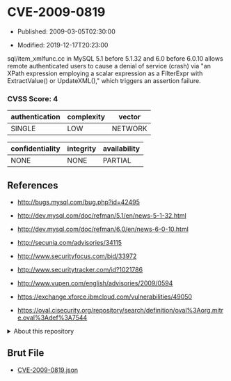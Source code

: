 # CVE-2009-0819

- Published: 2009-03-05T02:30:00

- Modified: 2019-12-17T20:23:00

sql/item_xmlfunc.cc in MySQL 5.1 before 5.1.32 and 6.0 before 6.0.10 allows remote authenticated users to cause a denial of service (crash) via "an XPath expression employing a scalar expression as a FilterExpr with ExtractValue() or UpdateXML()," which triggers an assertion failure.

### CVSS Score: **4**

| authentication | complexity | vector |
| --- | --- | --- |
| SINGLE | LOW | NETWORK |

| confidentiality | integrity | availability |
| --- | --- | --- |
| NONE | NONE | PARTIAL |

## References

* http://bugs.mysql.com/bug.php?id=42495

* http://dev.mysql.com/doc/refman/5.1/en/news-5-1-32.html

* http://dev.mysql.com/doc/refman/6.0/en/news-6-0-10.html

* http://secunia.com/advisories/34115

* http://www.securityfocus.com/bid/33972

* http://www.securitytracker.com/id?1021786

* http://www.vupen.com/english/advisories/2009/0594

* https://exchange.xforce.ibmcloud.com/vulnerabilities/49050

* https://oval.cisecurity.org/repository/search/definition/oval%3Aorg.mitre.oval%3Adef%3A7544

<details>
<summary>About this repository</summary> 

  This repository is part of the project [Live Hack CVE](https://github.com/Live-Hack-CVE). Main website can be found [www.live-hack.org](https://www.live-hack.org) 
  
  Made by [Sn0wAlice](https://github.com/Sn0wAlice) for the people that care about security and need to have a feed of the latest CVEs. Hope you enjoy it, don't forget to star the repo and follow me on [Twitter](https://twitter.com/Sn0wAlice) and [Github](https://github.com/Sn0wAlice). And that is my [personnal website](https://www.alice-snow.me/)

  - [Home Page](https://github.com/Live-Hack-CVE)
  - [Framework](https://github.com/Live-Hack-CVE/cve-framework)
  - [CVE database](https://github.com/Live-Hack-CVE/full_database)
  - [Changelog](https://github.com/Live-Hack-CVE/Changelog)
</details>

## Brut File

* [CVE-2009-0819.json](https://raw.githubusercontent.com/Live-Hack-CVE/full_database/main/cves/2009/CVE-2009-0819.json)

